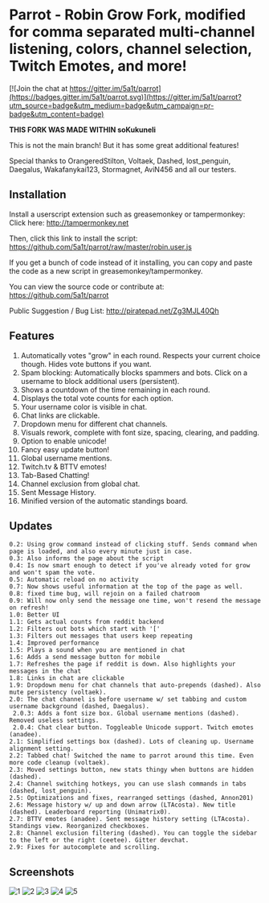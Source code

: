 # Parrot - Robin Grow Fork, modified for comma separated multi-channel listening, colors, channel selection, Twitch Emotes, and more!

[![Join the chat at https://gitter.im/5a1t/parrot](https://badges.gitter.im/5a1t/parrot.svg)](https://gitter.im/5a1t/parrot?utm_source=badge&utm_medium=badge&utm_campaign=pr-badge&utm_content=badge)

**THIS FORK WAS MADE WITHIN soKukuneli**

This is not the main branch! But it has some great additional features!

Special thanks to OrangeredStilton, Voltaek, Dashed, lost_penguin, Daegalus, Wakafanykai123, Stormagnet, AviN456 and all our testers.

## Installation
Install a userscript extension such as greasemonkey or tampermonkey:  
Click here: http://tampermonkey.net


Then, click this link to install the script:  
https://github.com/5a1t/parrot/raw/master/robin.user.js

If you get a bunch of code instead of it installing, you can copy and paste the code as a new script in greasemonkey/tampermonkey.

You can view the source code or contribute at:   
https://github.com/5a1t/parrot

Public Suggestion / Bug List:
http://piratepad.net/Zg3MJL40Qh

## Features
1. Automatically votes "grow" in each round. Respects your current choice though. Hides vote buttons if you want.
2. Spam blocking: Automatically blocks spammers and bots. Click on a username to block additional users (persistent).
3. Shows a countdown of the time remaining in each round.
4. Displays the total vote counts for each option.
5. Your username color is visible in chat.
6. Chat links are clickable.
7. Dropdown menu for different chat channels.
8. Visuals rework, complete with font size, spacing, clearing, and padding.
9. Option to enable unicode!
10. Fancy easy update button!
10. Global username mentions.
11. Twitch.tv & BTTV emotes!
12. Tab-Based Chatting!
13. Channel exclusion from global chat.
14. Sent Message History.
15. Minified version of the automatic standings board.

## Updates

    0.2: Using grow command instead of clicking stuff. Sends command when page is loaded, and also every minute just in case.
    0.3: Also informs the page about the script
    0.4: Is now smart enough to detect if you've already voted for grow and won't spam the vote.
    0.5: Automatic reload on no activity
    0.7: Now shows useful information at the top of the page as well.
    0.8: fixed time bug, will rejoin on a failed chatroom
    0.9: Will now only send the message one time, won't resend the message on refresh!
    1.0: Better UI
    1.1: Gets actual counts from reddit backend
    1.2: Filters out bots which start with '['
    1.3: Filters out messages that users keep repeating
    1.4: Improved performance
    1.5: Plays a sound when you are mentioned in chat
    1.6: Adds a send message button for mobile
    1.7: Refreshes the page if reddit is down. Also highlights your messages in the chat
    1.8: Links in chat are clickable
    1.9: Dropdown menu for chat channels that auto-prepends (dashed). Also mute persistency (voltaek).
    2.0: The chat channel is before username w/ set tabbing and custom username background (dashed, Daegalus). 
     2.0.3: Adds a font size box. Global username mentions (dashed). Removed useless settings. 
     2.0.4: Chat clear button. Toggleable Unicode support. Twitch emotes (anadee).
    2.1: Simplified settings box (dashed). Lots of cleaning up. Username alignment setting.
    2.2: Tabbed chat! Switched the name to parrot around this time. Even more code cleanup (voltaek).
    2.3: Moved settings button, new stats thingy when buttons are hidden (dashed).
    2.4: Channel switching hotkeys, you can use slash commands in tabs (dashed, lost_penguin).
    2.5: Optimizations and fixes, rearranged settings (dashed, Annon201)
    2.6: Message history w/ up and down arrow (LTAcosta). New title (dashed). Leaderboard reporting (Unimatrix0).
    2.7: BTTV emotes (anadee). Sent message history setting (LTAcosta). Standings view. Reorganized checkboxes.
    2.8: Channel exclusion filtering (dashed). You can toggle the sidebar to the left or the right (ceetee). Gitter devchat.
    2.9: Fixes for autocomplete and scrolling.

## Screenshots

![1](https://lambda.sx/tfr.png) ![2](https://lambda.sx/tbi.png) ![3](https://lambda.sx/3vR.png) ![4](https://lambda.sx/IoR.png) ![5](https://lambda.sx/blO.png)
